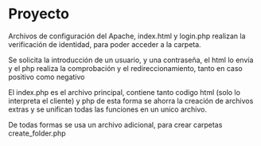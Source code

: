 # Proyecto

Archivos de configuración del Apache, index.html y login.php 
realizan la verificación de identidad, para poder acceder a la carpeta.

Se solicita la introducción de un usuario, y una contraseña, el html lo envía
y el php realiza la comprobación y el redireccionamiento, tanto en caso
positivo como negativo


El index.php es el archivo principal, contiene tanto codigo html (solo lo interpreta
el cliente) y php de esta forma se ahorra la creación de archivos extras y se unifican
todas las funciones en un unico archivo.

De todas formas se usa un archivo adicional, para crear carpetas create_folder.php

























